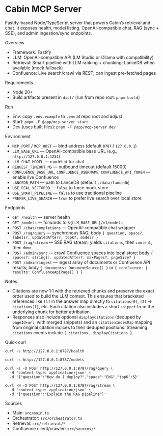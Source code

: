 # Cabin MCP Server

Fastify-based Node/TypeScript server that powers Cabin’s retrieval and chat. It exposes health, model listing, OpenAI-compatible chat, RAG (sync + SSE), and admin ingestion/sync endpoints.

Overview
- Framework: Fastify
- LLM: OpenAI-compatible API (LM Studio or Ollama with compatibility)
- Retrieval: Smart pipeline with LLM ranking + chunking; LanceDB when available (mock fallback)
- Confluence: Live search/crawl via REST; can ingest pre-fetched pages

Requirements
- Node 20+
- Build artifacts present in `dist/` (run from repo root: `pnpm build`)

Run
- Env: copy `.env.example` to `.env` at repo root and adjust
- Start: `pnpm -F @app/mcp-server start`
- Dev (uses built files): `pnpm -F @app/mcp-server dev`

Environment
- `MCP_PORT` / `MCP_HOST` — bind address (default `8787` / `127.0.0.1`)
- `LLM_BASE_URL` — OpenAI-compatible base URL (e.g., `http://127.0.0.1:1234`)
- `LLM_CHAT_MODEL` — model id for chat
- `REQUEST_TIMEOUT_MS` — outbound timeout (default 15000)
- `CONFLUENCE_BASE_URL`, `CONFLUENCE_USERNAME`, `CONFLUENCE_API_TOKEN` — enable live Confluence
- `LANCEDB_PATH` — path to LanceDB (default `./data/lancedb`)
- `USE_REAL_VECTORDB` — `false` to force mock store
- `USE_SMART_PIPELINE` — `false` to use traditional pipeline
- `PREFER_LIVE_SEARCH` — `true` to prefer live search over local store

Endpoints
- `GET /health` — server health
- `GET /models` — forwards to `${LLM_BASE_URL}/v1/models`
- `POST /chat/completions` — OpenAI-compatible chat wrapper
- `POST /rag/query` — synchronous RAG; body `{ question, space?, labels?, updatedAfter?, topK?, model? }`
- `POST /rag/stream` — SSE RAG stream; yields `citations`, then `content`, then `done`
- `POST /admin/sync` — crawl Confluence spaces into local store; body `{ spaces?: string[], updatedAfter?, maxPages?, pageSize? }`
- `POST /admin/ingest` — ingest array of documents or Confluence API results; body `{ documents: DocumentSource[] }` or `{ confluence: { results: ConfluenceApiPage[] } }`

Notes

- Citations are now 1:1 with the retrieved chunks and preserve the exact order used to build the LLM context. This ensures that bracketed references like `[1]` in the answer map directly to `citations[0]`, `[2]` → `citations[1]`, etc. Each citation also includes a short `snippet` from the underlying chunk for better attribution.
- Responses also include optional `displayCitations` (deduped by `pageId+url`, with merged snippets) and an `citationIndexMap` mapping from original citation indices to their deduped positions. Streaming `citations` events include `{ citations, displayCitations }`.

Quick curl
```
curl -s http://127.0.0.1:8787/health

curl -s http://127.0.0.1:8787/models

curl -s -X POST http://127.0.0.1:8787/rag/query \
  -H 'content-type: application/json' \
  -d '{"question":"How do I deploy?","space":"ENG","topK":5}'

curl -N -X POST http://127.0.0.1:8787/rag/stream \
  -H 'content-type: application/json' \
  -d '{"question":"Explain the RAG pipeline"}'
```

Sources
- Main: `src/main.ts`
- Orchestrator: `src/orchestrator.ts`
- Retrieval: `src/retrieval/*`
- Confluence client/crawler: `src/sources/*`
